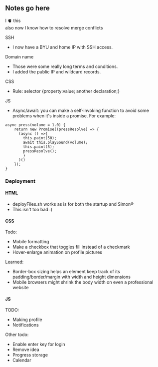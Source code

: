 ## Notes go here
I 🫀 this  
also now I know how to resolve merge conflicts

SSH
- I now have a BYU and home IP with SSH access.

Domain name
- Those were some really long terms and conditions.
- I added the public IP and wildcard records.

CSS
- Rule: selector {property:value; another declaration;}

JS
- Async/await: you can make a self-invoking function to avoid some problems when it's inside a promise.
For example:
```
async press(volume = 1.0) {
    return new Promise((pressResolve) => {
      (async () =>{
        this.paint(50);
        await this.playSound(volume);
        this.paint(5);
        pressResolve();
        }
      )()
    });
}
```

### Deployment
#### HTML
- deployFiles.sh works as is for both the startup and Simon&reg;
- This isn't too bad :)
#### CSS
Todo:
- Mobile formatting
- Make a checkbox that toggles fill instead of a checkmark
- Hover-enlarge animation on profile pictures

Learned:
- Border-box sizing helps an element keep track of its padding/border/margin with width and height dimensions
- Mobile browsers might shrink the body width on even a professional website
#### JS
TODO:
- Making profile
- Notifications

Other todo:
- Enable enter key for login
- Remove idea
- Progress storage
- Calendar
